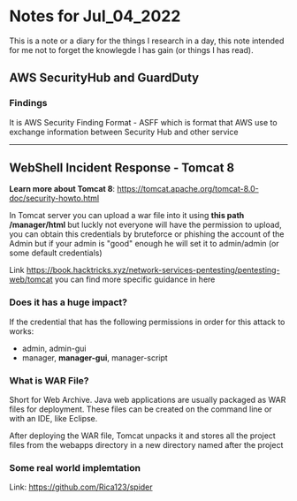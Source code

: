 # Notes for Jul_04_2022

This is a note or a diary for the things I research in a day, this note intended for me not to forget the knowlegde I has gain (or things I has read).

## AWS SecurityHub and GuardDuty

### Findings

It is AWS Security Finding Format - ASFF which is format that AWS use to exchange information between Security Hub and other service

---

## WebShell Incident Response - Tomcat 8

**Learn more about Tomcat 8**: <https://tomcat.apache.org/tomcat-8.0-doc/security-howto.html>

In Tomcat server you can upload a war file into it using **this path /manager/html** but luckly not everyone will have the permission to upload, you can obtain this credentials by bruteforce or phishing the account of the Admin but if your admin is "good" enough he will set it to admin/admin (or some default credentials)

Link <https://book.hacktricks.xyz/network-services-pentesting/pentesting-web/tomcat> you can find more specific guidance in here

### Does it has a huge impact?

If the credential that has the following permissions in order for this attack to works:

- admin, admin-gui
- manager, **manager-gui**, manager-script

### What is WAR File?

Short for Web Archive. Java web applications are usually packaged as WAR files for deployment. These files can be created on the command line or with an IDE, like Eclipse.

After deploying the WAR file, Tomcat unpacks it and stores all the project files from the webapps directory in a new directory named after the project

### Some real world implemtation

Link: <https://github.com/Rica123/spider>
